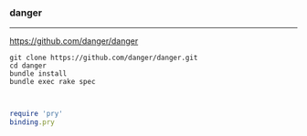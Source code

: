 ### danger
---
https://github.com/danger/danger

```
git clone https://github.com/danger/danger.git
cd danger
bundle install
bundle exec rake spec



```

```ruby
require 'pry'
binding.pry



```

```

```


